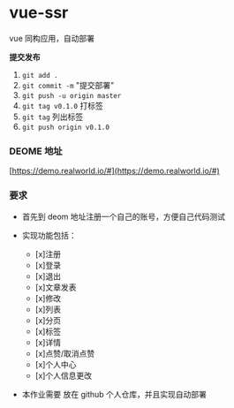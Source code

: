 # vue-ssr
vue 同构应用，自动部署

**提交发布**

1. `git add .`
2. `git commit -m` "提交部署"
3. `git push -u origin master`
4. `git tag v0.1.0` 打标签
5. `git tag`  列出标签
6. `git push origin v0.1.0`
### DEOME 地址

[https://demo.realworld.io/#](https://demo.realworld.io/#)

### 要求

- 首先到 deom 地址注册一个自己的账号，方便自己代码测试

- 实现功能包括：
  - [x]注册
  - [x]登录
  - [x]退出
  - [x]文章发表
  - [x]修改
  - [x]列表
  - [x]分页
  - [x]标签
  - [x]详情
  - [x]点赞/取消点赞
  - [x]个人中心
  - [x]个人信息更改

- 本作业需要 放在 github 个人仓库，并且实现自动部署


